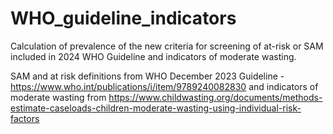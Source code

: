 # WHO_guideline_indicators
Calculation of prevalence of the new criteria for screening of at-risk or SAM included in 2024 WHO Guideline and indicators of moderate wasting. 

SAM and at risk definitions from WHO December 2023 Guideline -https://www.who.int/publications/i/item/9789240082830
and indicators of moderate wasting from https://www.childwasting.org/documents/methods-estimate-caseloads-children-moderate-wasting-using-individual-risk-factors
